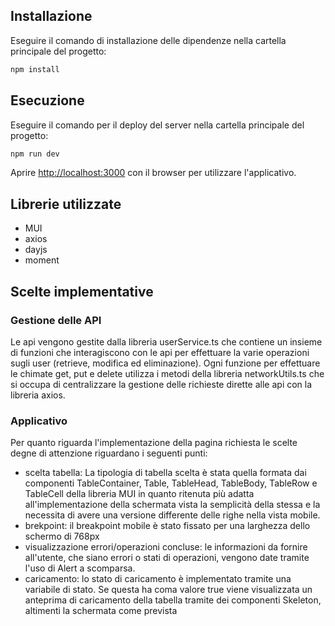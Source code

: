 ## Installazione
Eseguire il comando di installazione delle dipendenze nella cartella principale del progetto:
```bash
npm install
```

## Esecuzione
Eseguire il comando per il deploy del server nella cartella principale del progetto:
```bash
npm run dev
```
Aprire [http://localhost:3000](http://localhost:3000) con il browser per utilizzare l'applicativo.

## Librerie utilizzate
- MUI
- axios
- dayjs
- moment

## Scelte implementative
### Gestione delle API
Le api vengono gestite dalla libreria userService.ts che contiene un insieme di funzioni che interagiscono con le api per effettuare la varie operazioni sugli user (retrieve, modifica ed eliminazione).
Ogni funzione per effettuare le chimate get, put e delete utilizza i metodi della libreria networkUtils.ts che si occupa di centralizzare la gestione delle richieste dirette alle api con la libreria axios.
### Applicativo
Per quanto riguarda l'implementazione della pagina richiesta le scelte degne di attenzione riguardano i seguenti punti:
- scelta tabella: La tipologia di tabella scelta è stata quella formata dai componenti TableContainer, Table, TableHead, TableBody, TableRow e TableCell della libreria MUI in quanto ritenuta più adatta all'implementazione della schermata vista la semplicità della stessa e la necessita di avere una versione differente delle righe nella vista mobile.
- brekpoint: il breakpoint mobile è stato fissato per una larghezza dello schermo di 768px
- visualizzazione errori/operazioni concluse: le informazioni da fornire all'utente, che siano errori o stati di operazioni, vengono date tramite l'uso di Alert a scomparsa.
- caricamento: lo stato di caricamento è implementato tramite una variabile di stato. Se questa ha coma valore true viene visualizzata un anteprima di caricamento della tabella tramite dei componenti Skeleton, altimenti la schermata come prevista
